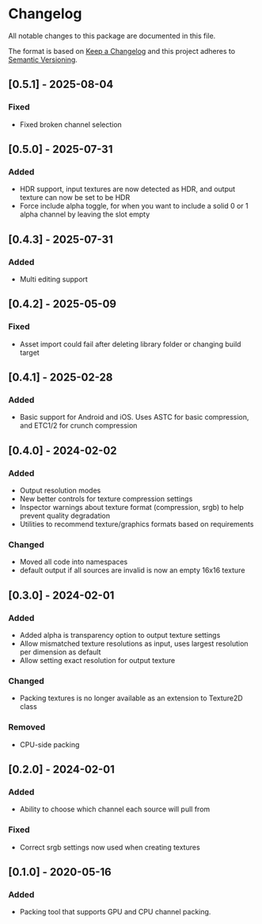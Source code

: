 # Changelog
All notable changes to this package are documented in this file.

The format is based on [Keep a Changelog](http://keepachangelog.com/en/1.0.0/)
and this project adheres to [Semantic Versioning](http://semver.org/spec/v2.0.0.html).

## [0.5.1] - 2025-08-04
### Fixed
 - Fixed broken channel selection

## [0.5.0] - 2025-07-31
### Added
 - HDR support, input textures are now detected as HDR, and output texture can now be set to be HDR
 - Force include alpha toggle, for when you want to include a solid 0 or 1 alpha channel by leaving the slot empty

## [0.4.3] - 2025-07-31
### Added
 - Multi editing support

## [0.4.2] - 2025-05-09
### Fixed
 - Asset import could fail after deleting library folder or changing build target

## [0.4.1] - 2025-02-28
### Added
 - Basic support for Android and iOS. Uses ASTC for basic compression, and ETC1/2 for crunch compression

## [0.4.0] - 2024-02-02
### Added
 - Output resolution modes
 - New better controls for texture compression settings
 - Inspector warnings about texture format (compression, srgb) to help prevent quality degradation
 - Utilities to recommend texture/graphics formats based on requirements
### Changed
 - Moved all code into namespaces
 - default output if all sources are invalid is now an empty 16x16 texture

## [0.3.0] - 2024-02-01
### Added 
 - Added alpha is transparency option to output texture settings
 - Allow mismatched texture resolutions as input, uses largest resolution per dimension as default
 - Allow setting exact resolution for output texture
### Changed
 - Packing textures is no longer available as an extension to Texture2D class
### Removed
 - CPU-side packing

## [0.2.0] - 2024-02-01
### Added
 - Ability to choose which channel each source will pull from
### Fixed
 - Correct srgb settings now used when creating textures

## [0.1.0] - 2020-05-16
### Added
 - Packing tool that supports GPU and CPU channel packing.
